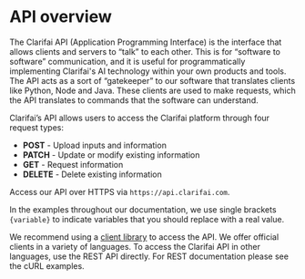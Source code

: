 # API overview

The Clarifai API (Application Programming Interface) is the interface that allows clients and servers to “talk” to each other.  This is for “software to software” communication, and it is useful for programmatically implementing Clarifai's AI technology within your own products and tools.  The API acts as a sort of “gatekeeper” to our software that translates clients like Python, Node and Java. These clients are used to make requests, which the API translates to commands that the software can understand.

Clarifai’s API allows users to access the Clarifai platform through four request types:

* **POST** - Upload inputs and information
* **PATCH** - Update or modify existing information
* **GET** - Request information
* **DELETE** - Delete existing information

Access our API over HTTPS via `https://api.clarifai.com`.

In the examples throughout our documentation, we use single brackets `{variable}` to indicate variables that you should replace with a real value.

We recommend using a [client library](api-clients.md) to access the API. We offer official clients in a variety of languages. To access the Clarifai API in other languages, use the REST API directly. For REST documentation please see the cURL examples.
